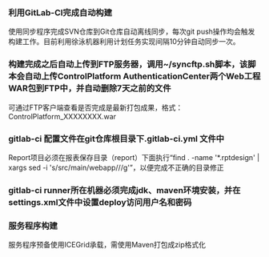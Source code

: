 ### 利用GitLab-CI完成自动构建
使用同步程序完成SVN仓库到Git仓库自动离线同步，每次git push操作均会触发构建工作。目前利用徐泳机器利用计划任务实现间隔10分钟自动同步一次。

### 构建完成之后自动上传到FTP服务器，调用~/syncftp.sh脚本，该脚本会自动上传ControlPlatform AuthenticationCenter两个Web工程WAR包到FTP中，并自动删除7天之前的文件
可通过FTP客户端查看是否完成是最新打包成果，格式：ControlPlatform_XXXXXXXX.war

### gitlab-ci 配置文件在git仓库根目录下.gitlab-ci.yml 文件中
Report项目必须在报表保存目录（report）下面执行“find . -name '*.rptdesign' | xargs sed -i 's/src\/main\/webapp\///g'”，以便完成不正确的目录修正

### gitlab-ci runner所在机器必须完成jdk、maven环境安装，并在settings.xml文件中设置deploy访问用户名和密码

### 服务程序构建
服务程序预备使用ICEGrid承载，需使用Maven打包成zip格式化
